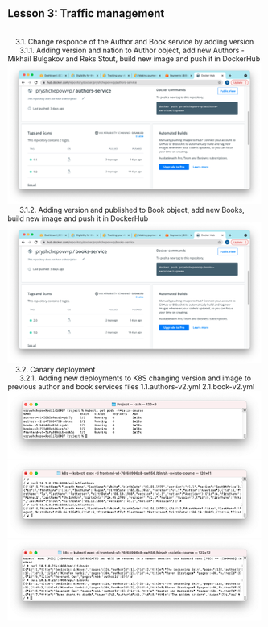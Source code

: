 &nbsp;&nbsp;<h2>Lesson 3: Traffic management </h2><br>
&nbsp;&nbsp;&nbsp;&nbsp;3.1. Change responce of the Author and Book service by adding version <br>
&nbsp;&nbsp;&nbsp;&nbsp;&nbsp;&nbsp;3.1.1. Adding version and nation to Author object, add new Authors - Mikhail Bulgakov and Reks Stout, build new image and push it in DockerHub <br>
![Screenshot](authors-service_images.png)
&nbsp;&nbsp;&nbsp;&nbsp;&nbsp;&nbsp;3.1.2. Adding version and published to Book object, add new Books, build new image and push it in DockerHub <br>
![Screenshot](books-service_images.png)
&nbsp;&nbsp;&nbsp;&nbsp;3.2. Canary deployment <br>
&nbsp;&nbsp;&nbsp;&nbsp;&nbsp;&nbsp;3.2.1. Adding new deployments to K8S changing version and image to previous author and  book services  files 1.1.authors-v2.yml 2.1.book-v2.yml <br>
![Screenshot](pods.png)
![Screenshot](authors.png)
![Screenshot](books.png)